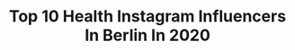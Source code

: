 ---
title: Top 10 Health Instagram Influencers In Berlin In 2020
description: >-
  Find top health Instagram influencers in Berlin in 2020. Most popular hashtags: #health #berlin #love #motivation.
platform: Instagram
profiles:
  - username: "gini.eat.world"
    fullname: >-
      Gina 🌿
    location: "Germany"
    followers: 37696
    engagement: 524
    commentsToLikes: 0.012623
    id: ck6tn7q5j9aud0j7144dxabhb
    verified: true
    hashtags: "#whoareyou, #lunch, #schillerkiez, #selfcareisntselfish"
  - username: "evgheniireutchii"
    fullname: >-
      SBARTANER™
    location: "Germany"
    followers: 48172
    engagement: 917
    commentsToLikes: 0.018075
    id: ck5bzcbn0qv5l0i11xjqd18xq
    verified: false
    hashtags: "#black, #strong, #cool, #flex"
  - username: "mailinmarrero"
    fullname: >-
      Model | Fitness | Real Estate
    location: "Germany"
    followers: 8378
    engagement: 1032
    commentsToLikes: 0.056916
    id: ck6u7210ij0kl0j71ixskhq58
    verified: false
    hashtags: "#tracksuit, #dancehall, #aboutlastnight, #dope"
  - username: "javajune_selflovequeen"
    fullname: >-
      |Beauty|Fashion|mindfluencer
    location: "Germany"
    followers: 34678
    engagement: 240
    commentsToLikes: 0.038336
    id: ck6tu0nlgdmyq0j71x2c5320u
    verified: false
    hashtags: "#barbecuespices, #life, #delicious, #healthyeating"
  - username: "nadine__gina"
    fullname: >-
      Nadine-Personaltrainer-Berlin
    location: "Germany"
    followers: 26442
    engagement: 137
    commentsToLikes: 0.244887
    id: ck6tidssy0ize0j7102qxhbmi
    verified: false
    hashtags: "#beachbabe, #bikinigirl, #sportlerin, #summervibes"
  - username: "loredana_p_"
    fullname: >-
      Loredana🌊
    location: "Germany"
    followers: 3562
    engagement: 1868
    commentsToLikes: 0.087855
    id: ck0w5d2j731wc0i191h0duvkm
    verified: false
    hashtags: "#gymshark, #fitseveneleven, #converse, #cozy"
  - username: "firatarslanofficiall"
    fullname: >-
      Firat Arslan
    location: "Germany"
    followers: 53415
    engagement: 212
    commentsToLikes: 0.003945
    id: ck6txg150xmks0j71x1s8d3yy
    verified: true
    hashtags: "#14092019, #ewsarena, #tv8bucuk, #fights"
  - username: "lutz_schweigel_"
    fullname: >-
      Lutz Schweigel
    location: "Germany"
    followers: 311207
    engagement: 118
    commentsToLikes: 0.015571
    id: ck14iy639hpax0i19txl15dfi
    verified: true
    hashtags: "#liveyourlife, #wird, #cooking, #dancer"
  - username: "yasminafilali_official"
    fullname: >-
      Yasmina Filali
    location: "Germany"
    followers: 43743
    engagement: 378
    commentsToLikes: 0.041308
    id: ck5q89hhk52zt0i11zi2xkb2h
    verified: true
    hashtags: "#wetten, #couple, #babyfoto, #cateblanchet"
  - username: "dany.michalski.official"
    fullname: >-
      Dany Michalski
    location: "Germany"
    followers: 89441
    engagement: 214
    commentsToLikes: 0.054348
    id: ck5hog4m2pi300i11ctok4pf2
    verified: true
    hashtags: "#staycalm, #simplyme, #oceandays, #charityevents"
---